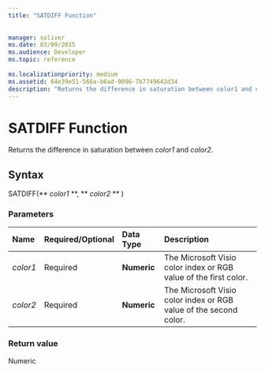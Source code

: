 ```yaml
---
title: "SATDIFF Function"
 
 
manager: soliver
ms.date: 03/09/2015
ms.audience: Developer
ms.topic: reference
 
ms.localizationpriority: medium
ms.assetid: 64e39e51-566a-b6ad-9096-7b7749642d34
description: "Returns the difference in saturation between color1 and color2."
---
```


# SATDIFF Function

Returns the difference in saturation between  _color1_ and  _color2_.
  
## Syntax

SATDIFF(** *color1* **, ** *color2* ** ) 
  
### Parameters

|**Name**|**Required/Optional**|**Data Type**|**Description**|
|:-----|:-----|:-----|:-----|
| _color1_ <br/> |Required  <br/> |**Numeric** <br/> |The Microsoft Visio color index or RGB value of the first color. |
| _color2_ <br/> |Required  <br/> |**Numeric** <br/> |The Microsoft Visio color index or RGB value of the second color. |
   
### Return value

Numeric
  

